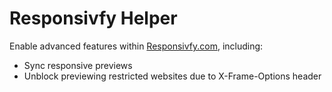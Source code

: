 # Responsivfy Helper

Enable advanced features within [Responsivfy.com](https://responsivfy.com), including:

- Sync responsive previews
- Unblock previewing restricted websites due to X-Frame-Options header
